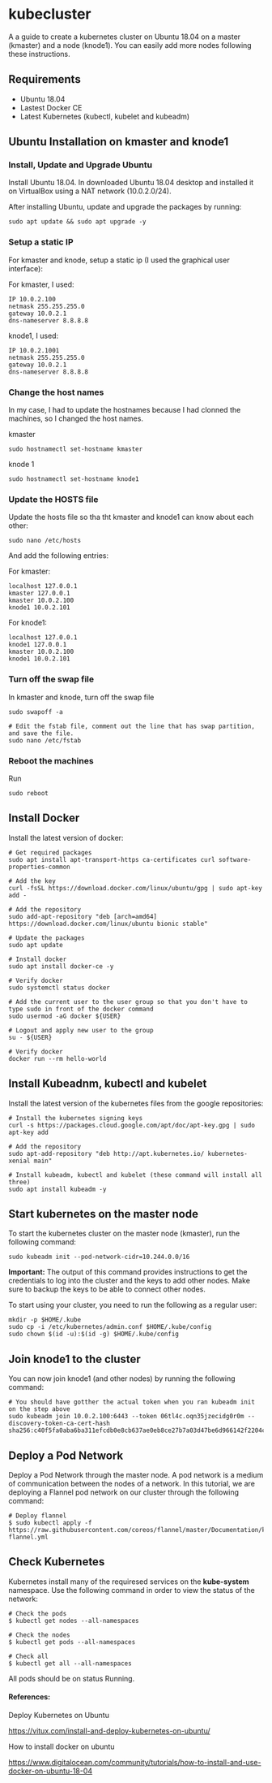 # kubecluster

A a guide to create a kubernetes cluster on Ubuntu 18.04 on a master (kmaster) and a node (knode1). You can easily add more nodes following these instructions.

## Requirements
- Ubuntu 18.04
- Lastest Docker CE
- Latest Kubernetes (kubectl, kubelet and kubeadm)

## Ubuntu Installation on kmaster and knode1 

### Install, Update and Upgrade Ubuntu

Install Ubuntu 18.04. In downloaded Ubuntu 18.04 desktop and installed it on VirtualBox using a NAT network (10.0.2.0/24).

After installing Ubuntu, update and upgrade the packages by running:

```
sudo apt update && sudo apt upgrade -y
```

### Setup a static IP

For kmaster and knode, setup a static ip (I used the graphical user interface):

For kmaster, I used:
```
IP 10.0.2.100
netmask 255.255.255.0
gateway 10.0.2.1
dns-nameserver 8.8.8.8
```

knode1, I used:
```
IP 10.0.2.1001
netmask 255.255.255.0
gateway 10.0.2.1
dns-nameserver 8.8.8.8
```

### Change the host names

In my case, I had to update the hostnames because I had clonned the machines, so I changed the host names.

kmaster
```
sudo hostnamectl set-hostname kmaster
```

knode 1
```
sudo hostnamectl set-hostname knode1
```

### Update the HOSTS file

Update the hosts file so tha tht kmaster and knode1 can know about each other:

```
sudo nano /etc/hosts
```

And add the following entries:

For kmaster:
```
localhost 127.0.0.1
kmaster 127.0.0.1
kmaster 10.0.2.100
knode1 10.0.2.101
```

For knode1:
```
localhost 127.0.0.1
knode1 127.0.0.1
kmaster 10.0.2.100
knode1 10.0.2.101
```

### Turn off the swap file


In kmaster and knode, turn off the swap file

```
sudo swapoff -a

# Edit the fstab file, comment out the line that has swap partition, and save the file.
sudo nano /etc/fstab 
```

### Reboot the machines

Run

```
sudo reboot
```

## Install Docker

Install the latest version of docker:

```
# Get required packages
sudo apt install apt-transport-https ca-certificates curl software-properties-common

# Add the key
curl -fsSL https://download.docker.com/linux/ubuntu/gpg | sudo apt-key add -

# Add the repository
sudo add-apt-repository "deb [arch=amd64] https://download.docker.com/linux/ubuntu bionic stable"

# Update the packages
sudo apt update

# Install docker
sudo apt install docker-ce -y

# Verify docker
sudo systemctl status docker

# Add the current user to the user group so that you don't have to type sudo in front of the docker command
sudo usermod -aG docker ${USER}

# Logout and apply new user to the group
su - ${USER}

# Verify docker
docker run --rm hello-world
```

## Install Kubeadnm, kubectl and kubelet

Install the latest version of the kubernetes files from the google repositories:

```
# Install the kubernetes signing keys
curl -s https://packages.cloud.google.com/apt/doc/apt-key.gpg | sudo apt-key add

# Add the repository
sudo apt-add-repository "deb http://apt.kubernetes.io/ kubernetes-xenial main"

# Install kubeadm, kubectl and kubelet (these command will install all three)
sudo apt install kubeadm -y
```

## Start kubernetes on the master node

To start the kubernetes cluster on the master node (kmaster), run the following command:

```
sudo kubeadm init --pod-network-cidr=10.244.0.0/16
```

**Important:** The output of this command provides instructions to get the credentials to log into the cluster and the keys to add other nodes. Make sure to backup the keys to be able to connect other nodes.

To start using your cluster, you need to run the following as a regular user:

```
mkdir -p $HOME/.kube
sudo cp -i /etc/kubernetes/admin.conf $HOME/.kube/config
sudo chown $(id -u):$(id -g) $HOME/.kube/config
```

## Join knode1 to the cluster

You can now join knode1 (and other nodes) by running the following command:

```
# You should have gotther the actual token when you ran kubeadm init on the step above
sudo kubeadm join 10.0.2.100:6443 --token 06tl4c.oqn35jzecidg0r0m --discovery-token-ca-cert-hash sha256:c40f5fa0aba6ba311efcdb0e8cb637ae0eb8ce27b7a03d47be6d966142f2204c
```

## Deploy a Pod Network

Deploy a Pod Network through the master node. A pod network is a medium of communication between the nodes of a network. In this tutorial, we are deploying a Flannel pod network on our cluster through the following command:

```
# Deploy flannel
$ sudo kubectl apply -f https://raw.githubusercontent.com/coreos/flannel/master/Documentation/kube-flannel.yml
```

## Check Kubernetes

Kubernetes install many of the requiresed services on the **kube-system** namespace. Use the following command in order to view the status of the network:

```
# Check the pods
$ kubectl get nodes --all-namespaces

# Check the nodes
$ kubectl get pods --all-namespaces

# Check all
$ kubectl get all --all-namespaces
```

All pods should be on status Running.

#### References:

Deploy Kubernetes on Ubuntu

https://vitux.com/install-and-deploy-kubernetes-on-ubuntu/

How to install docker on ubuntu

https://www.digitalocean.com/community/tutorials/how-to-install-and-use-docker-on-ubuntu-18-04
